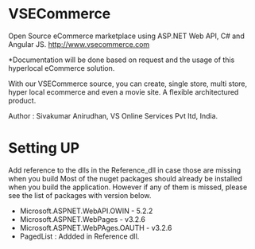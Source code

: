 # VSECommerce
Open Source eCommerce marketplace using ASP.NET Web API, C# and Angular JS. http://www.vsecommerce.com

*Documentation will be done based on request and the usage of this hyperlocal eCommerce solution.

With our VSECommerce source, you can create, single store, multi store, hyper local ecommerce and even a movie site. A flexible architectured product.

Author : Sivakumar Anirudhan, VS Online Services Pvt ltd, India.

# Setting UP

Add reference to the dlls in the Reference_dll in case those are missing when you build
Most of the nuget packages should already be installed when you build the application. 
However if any of them is missed, please see the list of packages with version below.

* Microsoft.ASPNET.WebAPI.OWIN - 5.2.2
* Microsoft.ASPNET.WebPages - v3.2.6
* Microsoft.ASPNET.WebPAges.OAUTH - v3.2.6
* PagedList : Addded in Reference dll.

